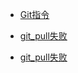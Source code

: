 + [Git指令](notes/git/git_operation.md)

+ [git_pull失败](notes/git/git_pull失败.md)
  
+ [git_pull失败](notes/git/github和gitee配置sshkey冲突解决.md)
